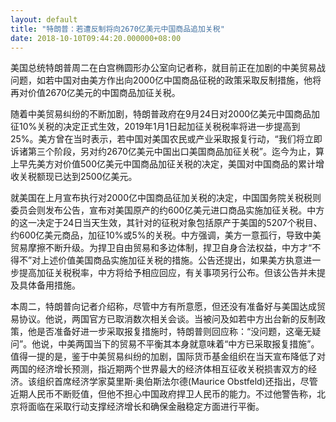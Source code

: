 ```yaml
---
layout: default
title: "特朗普：若遭反制将向2670亿美元中国商品追加关税"
date: 2018-10-10T09:44:20.000000+08:00
---
```


美国总统特朗普周二在白宫椭圆形办公室向记者称，就目前正在加剧的中美贸易战问题，如若中国对由美方作出向2000亿中国商品征税的政策采取反制措施，他将再对价值2670亿美元的中国商品加征关税。

随着中美贸易纠纷的不断加剧，特朗普政府在9月24日对2000亿美元中国商品加征10%关税的决定正式生效，2019年1月1日起加征关税税率将进一步提高到25%。美方曾在当时表示，若中国对美国农民或产业采取报复行动，“我们将立即诉诸第三个阶段，另对约2670亿美元中国出口美国商品加征关税”。迄今为止，算上早先美方对价值500亿美元中国商品加征关税的决定，美国对中国商品的累计增收关税额现已达到2500亿美元。

就美国在上月宣布执行对2000亿中国商品征加关税的决定，中国国务院关税税则委员会则发布公告，宣布对美国原产的约600亿美元进口商品实施加征关税。中方的这一决定于24日当天生效，其针对的征税对象包括原产于美国的5207个税目、约600亿美元商品，加征10%或5%的关税。中方强调，美方一意孤行，导致中美贸易摩擦不断升级。为捍卫自由贸易和多边体制，捍卫自身合法权益，中方才“不得不”对上述价值美国商品实施加征关税的措施。公告还提出，如果美方执意进一步提高加征关税税率，中方将给予相应回应，有关事项另行公布。但该公告并未提及具体备用措施。

本周二，特朗普向记者介绍称，尽管中方有所意愿，但还没有准备好与美国达成贸易协议。他说，两国官方已取消数次相关会谈。当被问及如若中方出台新的反制政策，他是否准备好进一步采取报复措施时，特朗普则回应称：“没问题，这毫无疑问”。他说，中美两国当下的贸易不平衡其本身就意味着“中方已采取报复措施”。值得一提的是，鉴于中美贸易纠纷的加剧，国际货币基金组织在当天宣布降低了对两国的经济增长预测，指近期两个世界最大的经济体相互征收关税损害双方的经济。该组织首席经济学家莫里斯·奥伯斯法尔德(Maurice Obstfeld)还指出，尽管近期人民币不断贬值，但他不担心中国政府捍卫人民币的能力。不过他警告称，北京将面临在采取行动支撑经济增长和确保金融稳定方面进行平衡。

